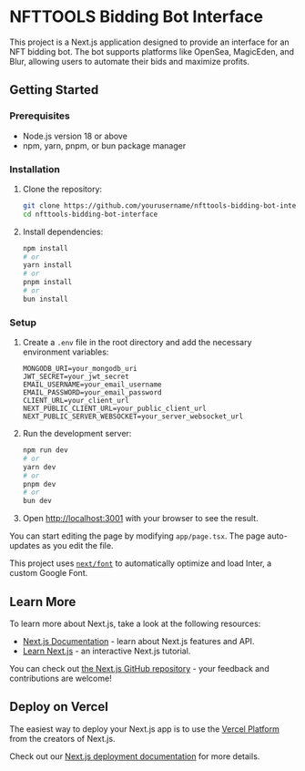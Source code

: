 # NFTTOOLS Bidding Bot Interface

This project is a Next.js application designed to provide an interface for an NFT bidding bot. The bot supports platforms like OpenSea, MagicEden, and Blur, allowing users to automate their bids and maximize profits.

## Getting Started

### Prerequisites

- Node.js version 18 or above
- npm, yarn, pnpm, or bun package manager

### Installation

1. Clone the repository:

   ```bash
   git clone https://github.com/yourusername/nfttools-bidding-bot-interface.git
   cd nfttools-bidding-bot-interface
   ```

2. Install dependencies:
   ```bash
   npm install
   # or
   yarn install
   # or
   pnpm install
   # or
   bun install
   ```

### Setup

1. Create a `.env` file in the root directory and add the necessary environment variables:

   ```env
   MONGODB_URI=your_mongodb_uri
   JWT_SECRET=your_jwt_secret
   EMAIL_USERNAME=your_email_username
   EMAIL_PASSWORD=your_email_password
   CLIENT_URL=your_client_url
   NEXT_PUBLIC_CLIENT_URL=your_public_client_url
   NEXT_PUBLIC_SERVER_WEBSOCKET=your_server_websocket_url
   ```

2. Run the development server:

   ```bash
   npm run dev
   # or
   yarn dev
   # or
   pnpm dev
   # or
   bun dev
   ```

3. Open [http://localhost:3001](http://localhost:3001) with your browser to see the result.

You can start editing the page by modifying `app/page.tsx`. The page auto-updates as you edit the file.

This project uses [`next/font`](https://nextjs.org/docs/basic-features/font-optimization) to automatically optimize and load Inter, a custom Google Font.

## Learn More

To learn more about Next.js, take a look at the following resources:

- [Next.js Documentation](https://nextjs.org/docs) - learn about Next.js features and API.
- [Learn Next.js](https://nextjs.org/learn) - an interactive Next.js tutorial.

You can check out [the Next.js GitHub repository](https://github.com/vercel/next.js/) - your feedback and contributions are welcome!

## Deploy on Vercel

The easiest way to deploy your Next.js app is to use the [Vercel Platform](https://vercel.com/new?utm_medium=default-template&filter=next.js&utm_source=create-next-app&utm_campaign=create-next-app-readme) from the creators of Next.js.

Check out our [Next.js deployment documentation](https://nextjs.org/docs/deployment) for more details.
